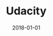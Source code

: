 ---
layout: site
title: "Udacity"
date: 2018-01-01
categories: [education]
version: 4.4.4
major: 4
minor: 4
patch: 4
slug: udacity
link: https://in.udacity.com/
submitter: lpolepeddi
permalink: /sites/:slug
---